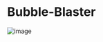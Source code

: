 # Bubble-Blaster
![image](https://github.com/user-attachments/assets/4252df3c-f144-4750-b95f-6548a1a56d1b)

